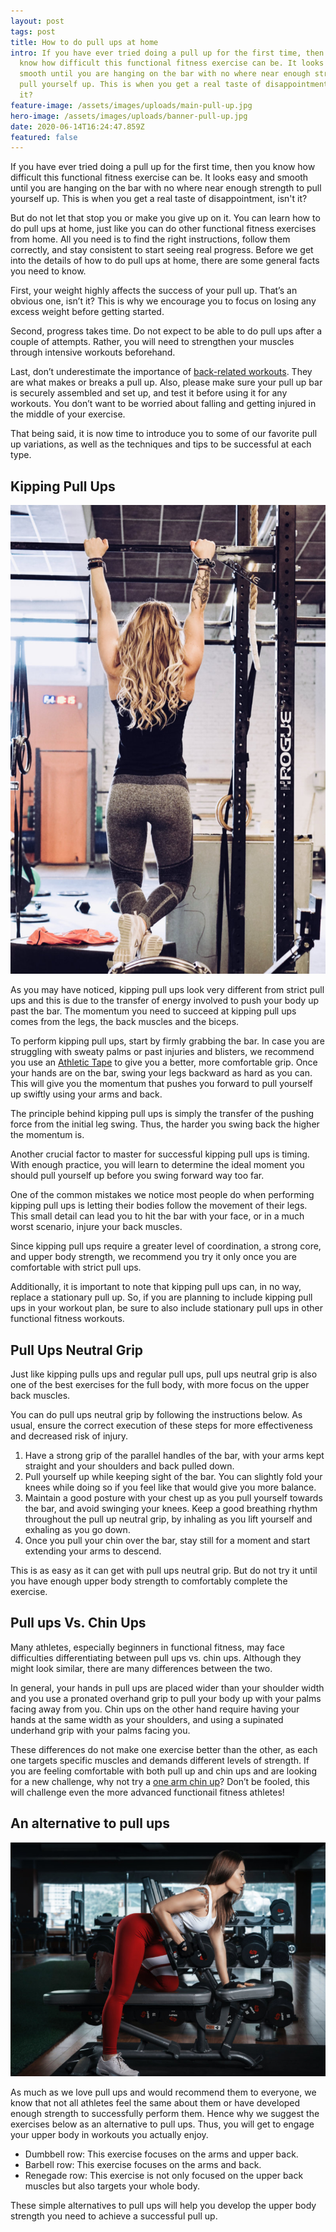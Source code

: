 ```yaml
---
layout: post
tags: post
title: How to do pull ups at home
intro: If you have ever tried doing a pull up for the first time, then you sure
  know how difficult this functional fitness exercise can be. It looks easy and
  smooth until you are hanging on the bar with no where near enough strength to
  pull yourself up. This is when you get a real taste of disappointment, isn't
  it?
feature-image: /assets/images/uploads/main-pull-up.jpg
hero-image: /assets/images/uploads/banner-pull-up.jpg
date: 2020-06-14T16:24:47.859Z
featured: false
---
```

If you have ever tried doing a pull up for the first time, then you know how difficult this functional fitness exercise can be. It looks easy and smooth until you are hanging on the bar with no where near enough strength to pull yourself up. This is when you get a real taste of disappointment, isn't it?

But do not let that stop you or make you give up on it. You can learn how to do pull ups at home, just like you can do other functional fitness exercises from home. All you need is to find the right instructions, follow them correctly, and stay consistent to start seeing real progress.  Before we get into the details of how to do pull ups at home, there are some general facts you need to know.

First, your weight highly affects the success of your pull up. That’s an obvious one, isn’t it? This is why we encourage you to focus on losing any excess weight before getting started. 

Second, progress takes time. Do not expect to be able to do pull ups after a couple of attempts. Rather, you will need to strengthen your muscles through intensive workouts beforehand. 

Last, don’t underestimate the importance of [back-related workouts](https://92crew.com/posts/2020-05-04-at-home-workouts-for-back/). They are what makes or breaks a pull up. Also, please make sure your pull up bar is securely assembled and set up, and test it before using it for any workouts. You don’t want to be worried about falling and getting injured in the middle of your exercise. 

That being said, it is now time to introduce you to some of our favorite pull up variations, as well as the techniques and tips to be successful at each type.

## Kipping Pull Ups

![kipping pull up](/assets/images/uploads/female-kip.jpg)

As you may have noticed, kipping pull ups look very different from strict pull ups and this is due to the transfer of energy involved to push your body up past the bar. The momentum you need to succeed at kipping pull ups comes from the legs, the back muscles and the biceps. 

To perform kipping pull ups, start by firmly grabbing the bar. In case you are struggling with sweaty palms or past injuries and blisters, we recommend you use an [Athletic Tape](https://92crew.com/posts/2020-03-24-why-crew-tape/) to give you a better, more comfortable grip. Once your hands are on the bar, swing your legs backward as hard as you can. This will give you the momentum that pushes you forward to pull yourself up swiftly using your arms and back. 

The principle behind kipping pull ups is simply the transfer of the pushing force from the initial leg swing. Thus, the harder you swing back the higher the momentum is. 

Another crucial factor to master for successful kipping pull ups is timing. With enough practice, you will learn to determine the ideal moment you should pull yourself up before you swing forward way too far.

One of the common mistakes we notice most people do when performing kipping pull ups is letting their bodies follow the movement of their legs. This small detail can lead you to hit the bar with your face, or in a much worst scenario, injure your back muscles. 

Since kipping pull ups require a greater level of coordination, a strong core, and upper body strength, we recommend you try it only once you are comfortable with strict pull ups. 

Additionally, it is important to note that kipping pull ups can, in no way, replace a stationary pull up. So, if you are planning to include kipping pull ups in your workout plan, be sure to also include stationary pull ups in other functional fitness workouts. 

## Pull Ups Neutral Grip

Just like kipping pulls ups and regular pull ups, pull ups neutral grip is also one of the best exercises for the full body, with more focus on the upper back muscles. 

You can do pull ups neutral grip by following the instructions below. As usual, ensure the correct execution of these steps for more effectiveness and decreased risk of injury. 

1. Have a strong grip of the parallel handles of the bar, with your arms kept straight and your shoulders and back pulled down.
2. Pull yourself up while keeping sight of the bar. You can slightly fold your knees while doing so if you feel like that would give you more balance. 
3. Maintain a good posture with your chest up as you pull yourself towards the bar, and avoid swinging your knees.  Keep a good breathing rhythm throughout the pull up neutral grip, by inhaling as you lift yourself and exhaling as you go down. 
4. Once you pull your chin over the bar, stay still for a moment and start extending your arms to descend.

This is as easy as it can get with pull ups neutral grip. But do not try it until you have enough upper body strength to comfortably complete the exercise. 

## Pull ups Vs. Chin Ups

Many athletes, especially beginners in functional fitness, may face difficulties differentiating between pull ups vs. chin ups. Although they might look similar, there are many differences between the two. 

In general, your hands in pull ups are placed wider than your shoulder width and you use a pronated overhand grip to pull your body up with your palms facing away from you. Chin ups on the other hand require having your hands at the same width as your shoulders, and using a supinated underhand grip with your palms facing you. 

These differences do not make one exercise better than the other, as each one targets specific muscles and demands different levels of strength. If you are feeling comfortable with both pull up and chin ups and are looking for a new challenge, why not try a [one arm chin up](http://www.therandomathlete.com/how-i-trained-for-a-one-arm-chin-up/)? Don’t be fooled, this will challenge even the more advanced functionail fitness athletes! 

## An alternative to pull ups

![bent over row](/assets/images/uploads/female-bent-over-row.jpg)

As much as we love pull ups and would recommend them to everyone, we know that not all athletes feel the same about them or have developed enough strength to successfully perform them. Hence why we suggest the exercises below as an alternative to pull ups. Thus, you will get to engage your upper body in workouts you actually enjoy.  

* Dumbbell row: This exercise focuses on the arms and upper back.
* Barbell row: This exercise focuses on the arms and back. 
* Renegade row: This exercise is not only focused on the upper back muscles but also targets your whole body. 

These simple alternatives to pull ups will help you develop the upper body strength you need to achieve a successful pull up.